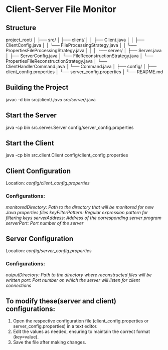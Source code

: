 # Client-Server File Monitor

## Structure

project_root/
│
├── src/
│ ├── client/
│ │ ├── Client.java
│ │ ├── ClientConfig.java
│ │ └── FileProcessingStrategy.java
│ │ └── PropertiesFileProcessingStrategy.java
│ │
│ └── server/
│ ├── Server.java
│ ├── ServerConfig.java
│ └── FileReconstructionStrategy.java
│ └── PropertiesFileReconstructionStrategy.java
│ └── ClientHandlerCommand.java
│ └── Command.java
│
├── config/
│ ├── client_config.properties
│ └── server_config.properties
│
└── README.md

## Building the Project

javac -d bin src/client/_.java src/server/_.java

## Start the Server

java -cp bin src.server.Server config/server_config.properties

## Start the Client

java -cp bin src.client.Client config/client_config.properties

## Client Configuration

Location: _config/client_config.properties_

### Configurations:

_monitoredDirectory: Path to the directory that will be monitored for new Java properties files_
_keyFilterPattern: Regular expression pattern for filtering keys_
_serverAddress: Address of the corresponding server program_
_serverPort: Port number of the server_

## Server Configuration

Location: _config/server_config.properties_

### Configurations:

_outputDirectory: Path to the directory where reconstructed files will be written_
_port: Port number on which the server will listen for client connections_

## To modify these(server and client) configurations:

1. Open the respective configuration file (client_config.properties or server_config.properties) in a text editor.
2. Edit the values as needed, ensuring to maintain the correct format (key=value).
3. Save the file after making changes.
